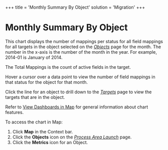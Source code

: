 +++
title = 'Monthly Summary By Object'
solution = 'Migration'
+++

# Monthly Summary By Object

This chart displays the number of mappings per status for all field
mappings for all targets in the object selected on the
<span style="font-style: italic;">[Objects](../Page_Desc/Objects_map.htm)</span>
page for the month. The number in the x-axis is the number of the month
in the year. For example, 2014-01 is January of 2014.

The Total Mappings is the count of active fields in the target.

Hover a cursor over a data point to view the number of field mappings in
that status for the object for that month.

Click the line for an object to drill down to the
*[Targets](../Page_Desc/Targets_H_Map.htm)* page to view the
targets that are in the object. 

Refer to [View Dashboards in Map](View_Dashboards_in_Map.htm) for
general information about chart features.

To access the chart in Map:

1.  Click <span style="font-weight: bold;">Map</span> in the Context
    bar.
2.  Click the <span style="font-weight: bold;">Objects</span> icon on
    the *[Process Area
    Launch](../Page_Desc/Process_Area_Launch_map.htm)* page.
3.  Click the <span style="font-weight: bold;">Metrics</span> icon for
    an Object.
